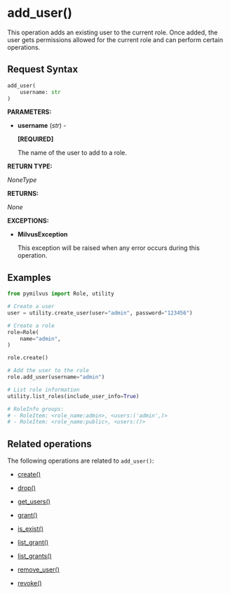 # add_user()

This operation adds an existing user to the current role. Once added, the user gets permissions allowed for the current role and can perform certain operations.

## Request Syntax

```python
add_user(
    username: str
)
```

__PARAMETERS:__

- __username__ (_str_) -

    __[REQUIRED]__

    The name of the user to add to a role.

__RETURN TYPE:__

_NoneType_

__RETURNS:__

_None_

__EXCEPTIONS:__

- __MilvusException__

    This exception will be raised when any error occurs during this operation.

## Examples

```python
from pymilvus import Role, utility

# Create a user
user = utility.create_user(user="admin", password="123456")

# Create a role
role=Role(
    name="admin",
)

role.create()

# Add the user to the role
role.add_user(username="admin")

# List role information
utility.list_roles(include_user_info=True)

# RoleInfo groups:
# - RoleItem: <role_name:admin>, <users:('admin',)>
# - RoleItem: <role_name:public>, <users:()>
```

## Related operations

The following operations are related to `add_user()`:

- [create()](./create.md)

- [drop()](./drop.md)

- [get_users()](./get_users.md)

- [grant()](./grant.md)

- [is_exist()](./is_exist.md)

- [list_grant()](./list_grant.md)

- [list_grants()](./list_grants.md)

- [remove_user()](./remove_user.md)

- [revoke()](./revoke.md)

